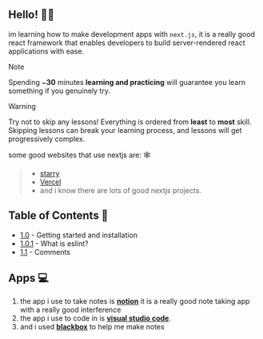 

## Hello! 👋🏻
im learning how to make development apps with ``next.js``, it is a really good react framework that enables developers to build server-rendered react applications with ease.

> [!NOTE]
> Spending ~**30** minutes **learning and practicing** will guarantee you learn something if you genuinely try.

> [!WARNING]
> Try not to skip any lessons! Everything is ordered from **least** to **most** skill. Skipping lessons can break your learning process, and lessons will get progressively complex.


some good websites that use nextjs are: 🕸️
> - [starry](https://luau.tech)
> - [Vercel](vercel.com)
> - and i know there are lots of good nextjs projects.

## Table of Contents 📕
- [1.0](https://github.com/xxpwnxxx420lord/nextjs-notes/blob/main/1.0/gettingstarted.md) - Getting started and installation
- [1.0.1](https://github.com/xxpwnxxx420lord/nextjs-notes/blob/main/1.0/eslint.md) - What is eslint?
- [1.1](https://github.com/xxpwnxxx420lord/nextjs-notes/blob/main/1.0/comments.md) - Comments

## Apps 💻
1. the app i use to take notes is [**notion**](https://www.notion.com/desktop) it is a really good note taking app with a really good interference 
2. the app i use to code in is [**visual studio code**](https://code.visualstudio.com/).
3. and i used [**blackbox**](https://blackbox.ai) to help me make notes

